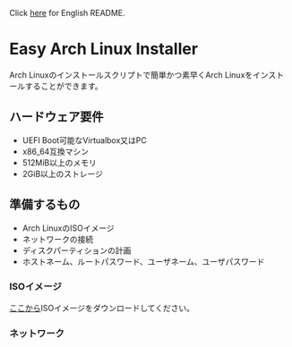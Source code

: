 Click [here](./README.md) for English README.

# Easy Arch Linux Installer
Arch Linuxのインストールスクリプトで簡単かつ素早くArch Linuxをインストールすることができます。

## ハードウェア要件
- UEFI Boot可能なVirtualbox又はPC
- x86_64互換マシン
- 512MiB以上のメモリ
- 2GiB以上のストレージ

## 準備するもの
- Arch LinuxのISOイメージ
- ネットワークの接続
- ディスクパーティションの計画
- ホストネーム、ルートパスワード、ユーザネーム、ユーザパスワード

### ISOイメージ
[ここから](https://www.archlinux.jp/download/)ISOイメージをダウンロードしてください。

### ネットワーク


